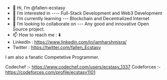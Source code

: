 - 👋 Hi, I’m @fallen-ecstasy
- 👀 I’m interested in ---- Full-Stack Development and Web3 Development
- 🌱 I’m currently learning --- Blockchain and Decentralized Internet
- 💞️ I’m looking to collaborate on --- Any good and innovative Open Source project.
- 📫 How to reach me : ⬇️
- LinkedIn : https://www.linkedin.com/in/iamharshmisra/
- Twitter : https://twitter.com/fallen_Ecstasy



I am also a fanatic Competetive Programmer.

Codechef :- https://www.codechef.com/users/ecstasy_1337
Codeforces :- https://codeforces.com/profile/ecstasy1101

<!---
fallen-ecstasy/fallen-ecstasy is a ✨ special ✨ repository because its `README.md` (this file) appears on your GitHub profile.
You can click the Preview link to take a look at your changes.
--->
